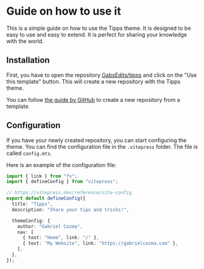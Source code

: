 # Guide on how to use it

This is a simple guide on how to use the Tipps theme. It is designed to be easy to use and easy to extend. It is perfect for sharing your knowledge with the world.

## Installation

First, you have to open the repository [GabsEdits/tipps](https://github.com/GabsEdits/tipps) and click on the "Use this template" button. This will create a new repository with the Tipps theme.

You can follow [the guide by GitHub](https://docs.github.com/en/repositories/creating-and-managing-repositories/creating-a-repository-from-a-template) to create a new repository from a template.

## Configuration

If you have your newly created repository, you can start configuring the theme. You can find the configuration file in the `.vitepress` folder. The file is called `config.mts`.

Here is an example of the configuration file:

```typescript
import { link } from "fs";
import { defineConfig } from "vitepress";

// https://vitepress.dev/reference/site-config
export default defineConfig({
  title: "Tipps",
  description: "Share your tips and tricks!",

  themeConfig: {
    author: "Gabriel Cozma",
    nav: [
      { text: "Home", link: "/" },
      { text: "My Website", link: "https://gabrielcozma.com" },
    ],
  },
});
```